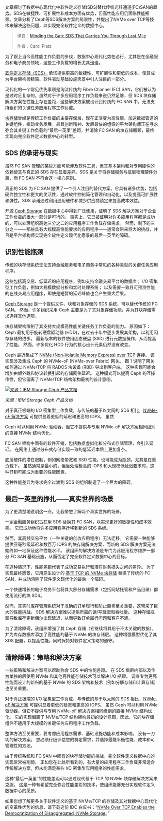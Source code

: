<!--
title: 最后一公里，SDS助你一路通达
cover: https://cdn.thenewstack.io/media/2025/07/92b327f1-mile.jpg
summary: 文章探讨了数据中心现代化中软件定义存储(SDS)替代传统光纤通道(FC)SAN的趋势。SDS在敏捷性、可扩展性和成本方面有优势，但高性能应用仍面临性能瓶颈。文章分析了Ceph等SDS解决方案的局限性，并提出了NVMe over TCP等技术来解决这些问题，以实现完全软件定义的数据中心。
-->

文章探讨了数据中心现代化中软件定义存储(SDS)替代传统光纤通道(FC)SAN的趋势。SDS在敏捷性、可扩展性和成本方面有优势，但高性能应用仍面临性能瓶颈。文章分析了Ceph等SDS解决方案的局限性，并提出了NVMe over TCP等技术来解决这些问题，以实现完全软件定义的数据中心。

> 译自：[Minding the Gap: SDS That Carries You Through Last Mile](https://thenewstack.io/minding-the-gap-sds-that-carries-you-through-last-mile/)
> 
> 作者：Carol Platz

为了跟上当今高性能工作负载的步伐，数据中心现代化势在必行，尤其是在金融服务和电子商务领域，这些工作负载的增长尤其迅速。

[软件定义存储（SDS）](https://thenewstack.io/modernization-storage-strategies-for-the-cloud-era/) 承诺提供更高的敏捷性、可扩展性和更低的成本，使其成为平台架构师精简、软件驱动基础设施愿景中引人注目的一部分。

现代化的一个常见优先事项是淘汰传统的 Fibre Channel (FC) SAN，它们被认为是过时且复杂的。虽然对于许多应用程序工作负载来说仍然足够，但 SDS 块存储解决方案在性能上存在差距，这些解决方案被设计到传统的 FC SAN 中，无法支持组织的关键任务应用程序工作负载。

[块存储](https://www.lightbitslabs.com/blog/4-reasons-why-block-storage-is-gaining-momentum-in-the-enterprise/utm_source=TNS&utm_medium=article&utm_campaign=july)曾经是传统工作负载的主要存储层，现在正演变为高性能、加速数据管道的关键组件，推动业务发展。最具创新精神、发展最快的组织的平台架构师正在寻求弥合其关键工作负载的“最后一英里”差距，并消除 FC SAN 的块存储瓶颈，最终实现向完全软件定义数据中心的转型。

## SDS 的承诺与现实

虽然 FC SAN 管理的某些方面可能涉及软件工具，但其基本架构和对专用硬件的依赖使其与真正的 SDS 存在显着差异。SDS 是关于将存储服务与底层物理硬件分离，而 FC SAN 不符合这一核心原则。

真正的 SDS 为 FC SAN 提供了一个引人注目的替代方案。它具有诸多优势，包括硬件独立性和更大的灵活性，通过软件控制简化管理和自动化，以及提高可扩展性和弹性。SDS 承诺通过利用通用硬件和减少供应商锁定来提高成本效益。

开源 [Ceph Storage](https://www.lightbitslabs.com/blog/ceph-storage/utm_source=TNS&utm_medium=article&utm_campaign=july) 在数据中心中得到广泛使用，证明了 SDS 解决方案对于企业工作负载的很大一部分是可行的。 事实上，它已被证明对许多应用程序都是成功的，可以处理组织高达三分之二的应用程序工作负载存储需求。 然而，剩下的三分之一——那些具有大规模高性能要求的应用程序——通常会带来巨大的挑战，并且是平台架构师实现完全软件定义现代化愿景的最后一英里的障碍。

## 识别性能瓶颈

传统的块存储系统无法支持金融服务和电子商务中常见的各种类型的关键任务应用程序。

这些包括高交易、低延迟的应用程序，例如支持金融交易平台的数据库； I/O 密集型工作负载，例如大规模数据分析和实时处理系统； 以及需要一致且可预测性能的在线交易应用程序，即使是短暂的延迟峰值也会产生重大后果。

[Ceph Storage](https://www.lightbitslabs.com/blog/ceph-storage/?utm_source=TNS&utm_medium=article&utm_campaign=july) 是一个提供文件、块和对象存储的 SDS 系统，可以替代传统的 FC SAN。 然而，许多组织采用 Ceph 主要是为了其对象存储功能，并为其块存储需求选择其他选项。

块存储架构限制了其支持大规模高性能关键任务工作负载的能力。 原因如下：Ceph 最初用于旋转硬盘驱动器 (HDD)，在过去十年中逐步发展其架构，以利用闪存存储的进步。 最新版本的软件使用固态硬盘 (SSD) 进行元数据操作，从而提高了性能。 然而，许多优化 HDD 行为的核心设计元素仍然没有改变。

Ceph 最近集成了 [NVMe (Non-Volatile Memory Express) over TCP](https://www.lightbitslabs.com/nvme-over-tcp/utm_source=TNS&utm_medium=article&utm_campaign=july) 连接。 该实现涉及集成 Ceph 的 NVMe-oF (NVMe-over Fabric) 网关。 图 1 说明了网关如何通过 NVMe/TCP 将 RADOS 块设备 (RBD) 导出到客户端。 这种实现可能会增加由额外跳和协议转换引起的存储网络延迟。 这种模式可以提高 Ceph 的互操作性，但它偏离了 NVMe/TCP 结构架构最初的设计意图。

[![来源：IBM Storage Ceph 产品文档](https://cdn.thenewstack.io/media/2025/07/484e9ed8-image1.png)](https://cdn.thenewstack.io/media/2025/07/484e9ed8-image1.png)

*来源：IBM Storage Ceph 产品文档*

对于真正极端的 I/O 密集型工作负载，与传统的基于以太网的 SDS 相比，[NVMe-oF 解决方案](https://thenewstack.io/nvme-of-substantially-reduces-data-access-latency/) 可提供显着更低的延迟和更高的 IOPS。 虽然

Ceph 可以利用 NVMe 驱动器，但它不提供与专用 NVMe-oF 解决方案相同级别的直接 NVMe 结构优化。

FC SAN 架构中固有的软件开销，包括数据虚拟化和分布式存储管理，会引入延迟。 在网络上通过分布式存储实现一致的低延迟本质上更加复杂。

底层硬件的潜在限制，例如网络带宽和 SSD 性能，也可能成为瓶颈，尤其是在重负载下。 虽然通常是最小的，但当处理极高的 IOPS 和大规模低延迟要求时，这种开销可能成为重要的性能因素。

这种性能差异为寻求完全过渡到 SDS 的组织制造了一个巨大的障碍。

## 最后一英里的挣扎——真实世界的场景

为了更清楚地说明这一点，让我带您了解两个真实世界的场景。

一家金融服务组织旨在用 SDS 替换其 FC SAN，以实现更好的敏捷性和成本效率。 它已成功地将许多应用程序迁移到新的 SDS 系统。

然而，其高频交易平台（一种关键的创收应用程序）无法迁移。 它需要一种能够提供亚毫秒级延迟和数百万 IOPS 的块存储解决方案，而新的 SDS 解决方案无法始终如一地保证这种性能水平。 该组织的解决方法是专门为此应用程序维护一部分 FC SAN 基础设施，从而否定了完全软件定义数据中心的目标。

在这种情况下，性能差距代表了成功交易执行和潜在财务损失之间的差异。 为了实现最终愿景，它用原生设计的 [基于 TCP 的 NVMe 块存储](https://www.lightbitslabs.com/utm_source=TNS&utm_medium=article&utm_campaign=july) 替换了传统的 FC SAN，并成功清除了软件定义现代化的最后一个障碍。

一个快速增长的电子商务平台将其大部分存储需求（包括网站托管和产品目录）都使用流行的块 SDS。

然而，其实时库存管理系统对于准确的订单履行和防止超卖至关重要，这带来了巨大的性能挑战。 SDS 解决方案难以提供所需的读/写延迟和吞吐量。 这种存储瓶颈导致库存更新偶尔出现延迟，从而导致订单履行问题和客户不满。

为了清除障碍，该组织增强了其 Ceph 存储（它继续将其用于不太关键的数据），并为库存数据库添加了高性能的基于 NVMe 的块存储层。 这种增强模型优化了其 SDS 配置，以提高性能，同时保持对软件定义策略的遵守。

## 清除障碍：策略和解决方案

一些策略和解决方案可以帮助弥合 SDS 中的性能差距。 在 SDS 集群内部以及作为单独的层使用 NVMe 和其他高性能存储技术可以解决 I/O 瓶颈。 调查专为更高性能而设计的新兴的基于 NVMe 的 SDS 架构和技术（例如分解存储和计算存储）也至关重要。

对于真正极端的 I/O 密集型工作负载，与传统的基于以太网的 SDS 相比，[NVMe-oF 解决方案](https://thenewstack.io/nvme-of-substantially-reduces-data-access-latency/) 可提供显着更低的延迟和更高的 IOPS。 虽然 Ceph 可以利用 NVMe 驱动器，但它不提供与专用 NVMe-oF 解决方案相同级别的直接 NVMe 结构优化。 它的实现偏离了 NVMe/TCP 结构架构最初的设计意图，因此，它的块存储组件不适用于大规模的关键任务应用程序工作负载。

整体方法至关重要，要考虑应用程序需求、基础设施功能和成本影响。 没有一刀切的解决方案。 您必须仔细评估您的特定需求，并选择最能平衡性能、成本和可管理性的方法。

由于传统系统和 FC SAN 中固有的块存储功能的挑战，完全软件定义数据中心的实现常常被削弱。 正如您在此处所看到的，有大量的应用程序工作负载非常适合传统解决方案，但未能满足某些 I/O 密集型应用程序的性能需求。

这种“最后一英里”的性能差距可以通过现代基于 TCP 的 NVMe 块存储解决方案来克服。 这是一种有希望完全弥合性能差距的技术，使组织能够充分实现软件定义数据中心的愿景。

如果您想了解更多关于软件定义的基于 NVMe/TCP 的存储及其对数据中心现代化的变革性优势的信息，请下载这份 IDC 白皮书：“[NVMe Over TCP Enables the Democratization of Disaggregated, NVMe Storage](https://www.lightbitslabs.com/idc-research-nvme-over-tcp-democratizes-nvme-storage/?utm_source=TNS&utm_medium=article&utm_campaign=julyutm_source=TNS&utm_medium=article&utm_campaign=july)。”